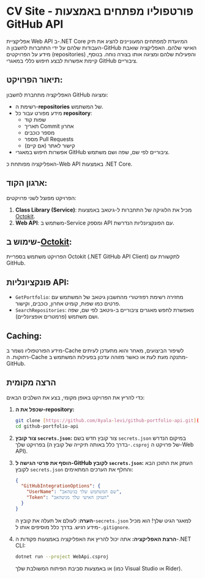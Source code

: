 # CV Site - פורטפוליו מפתחים באמצעות GitHub API

אפליקציית Web API ב-.NET Core המיועדת למפתחים המעוניינים להציג את תיק העבודות שלהם על ידי התחברות לחשבון ה-GitHub האישי שלהם. האפליקציה שואבת מידע על הפרויקטים (repositories) והפעילות שלהם ומציגה אותו בצורה נוחה. בנוסף, קיימת אפשרות לבצע חיפוש כללי במאגרי GitHub ציבוריים.

## תיאור הפרויקט:

האפליקציה מתחברת לחשבון GitHub ומציגה:

* רשימת ה-**repositories** של המשתמש.
* מידע מפורט עבור כל **repository**:
    * שפות קוד
    * תאריך Commit אחרון
    * מספר כוכבים
    * מספר Pull Requests
    * קישור לאתר (אם קיים)
* אפשרות חיפוש במאגרי GitHub ציבוריים לפי שם, שפה ושם משתמש.

האפליקציה מפותחת כ-Web API באמצעות .NET Core.

## ארגון הקוד:

הפרויקט מפוצל לשני פרויקטים:

1.  **Class Library (Service)**: מכיל את הלוגיקה של התחברות ל-גיטאב באמצעות [Octokit](https://github.com/octokit/octokit.net).
2.  **Web API**: משתמש ב-Service ומספק API עם הפונקציונליות הנדרשת.

## שימוש ב-[Octokit](https://github.com/octokit/octokit.net):

הפרויקט משתמש בספריית Octokit (.NET GitHub API Client) לתקשורת עם GitHub.

## פונקציונליות API:

* `GetPortfolio`: מחזירה רשימת רפוזיטורי מהחשבון גיטאב של המשתמש עם פרטים כמו שפות, קומיט אחרון, כוכבים, וקישור.
* `SearchRepositories`: מאפשרת לחפש מאגרים ציבוריים ב-גיטאב לפי שם, שפה ושם משתמש (פרמטרים אופציונליים).

## Caching:

מידע הפורטפוליו נשמר ב-Cache לשיפור הביצועים, מאחר והוא מתעדכן לעיתים רחוקות. ה-Cache מתנקה מעת לעת או כאשר מזוהה עדכון בפעילות המשתמש ב-GitHub.

## הרצה מקומית

כדי להריץ את הפרויקט באופן מקומי, בצע את השלבים הבאים:

1.  **שכפל את ה-repository:**
    ```bash
    git clone [https://github.com/Ayala-levi/github-portfolio-api.git](https://github.com/Ayala-levi/github-portfolio-api.git)
    cd github-portfolio-api
    ```

2.  **צור קובץ `secrets.json`:** צור קובץ חדש בשם `secrets.json` במיקום הנדרש בפרויקט שלך (בדרך כלל באותה תיקייה של קובץ ה-`.csproj` של פרויקט ה-Web API).

3.  **הוסף את פרטי הגישה ל-GitHub לקובץ `secrets.json`:** העתק את התוכן הבא לקובץ `secrets.json` והחלף את הערכים המתאימים:
    ```json
    {
      "GitHubIntegrationOptions": {
        "UserName": "שם המשתמש שלך בגיטהאב",
        "Token": "הטוקן האישי שלך מגיטהאב"
      }
    }
    ```
    **הערה**: לעולם אל תעלה את קובץ ה-`secrets.json` למאגר הגיט שלך! הוא מכיל מידע רגיש. בדרך כלל מוסיפים אותו ל-`.gitignore`.

4.  **הרצת האפליקציה:** אתה יכול להריץ את האפליקציה באמצעות פקודות ה-.NET CLI:
    ```bash
    dotnet run --project WebApi.csproj
    ```
    או באמצעות סביבת הפיתוח המשולבת שלך (כמו Visual Studio או Rider).
